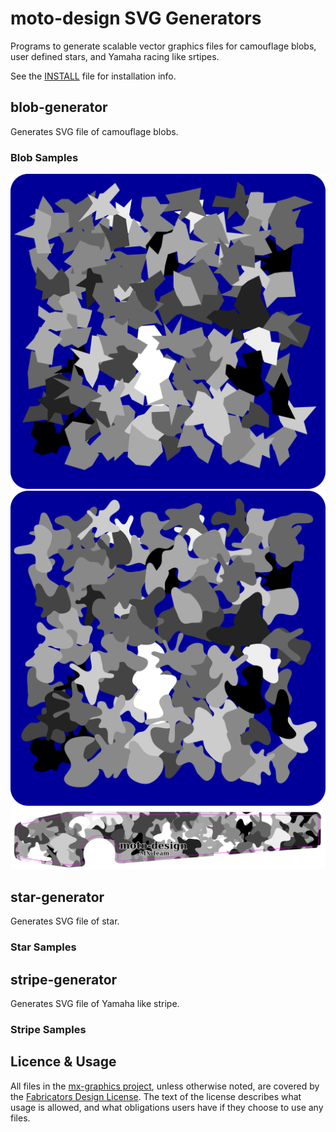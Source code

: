 # moto-design SVG Generators

Programs to generate scalable vector graphics files for camouflage blobs, user defined stars, and Yamaha racing like srtipes.

See the [INSTALL](INSTALL) file for installation info.

## blob-generator

Generates SVG file of camouflage blobs.

### Blob Samples

![monochrome](samples/monochrome.svg)
![monochrome](samples/monochrome-smooth.svg)
![monochrome](samples/monochrome-arm.svg)

## star-generator

Generates SVG file of star.

### Star Samples


## stripe-generator

Generates SVG file of Yamaha like stripe.

### Stripe Samples


## Licence & Usage

All files in the [mx-graphics project](https://github.com/moto-design/mx-graphics), unless otherwise noted, are covered by the [Fabricators Design License](https://github.com/moto-design/mx-graphics/blob/master/fabricators-design-license.txt).  The text of the license describes what usage is allowed, and what obligations users have if they choose to use any files.
